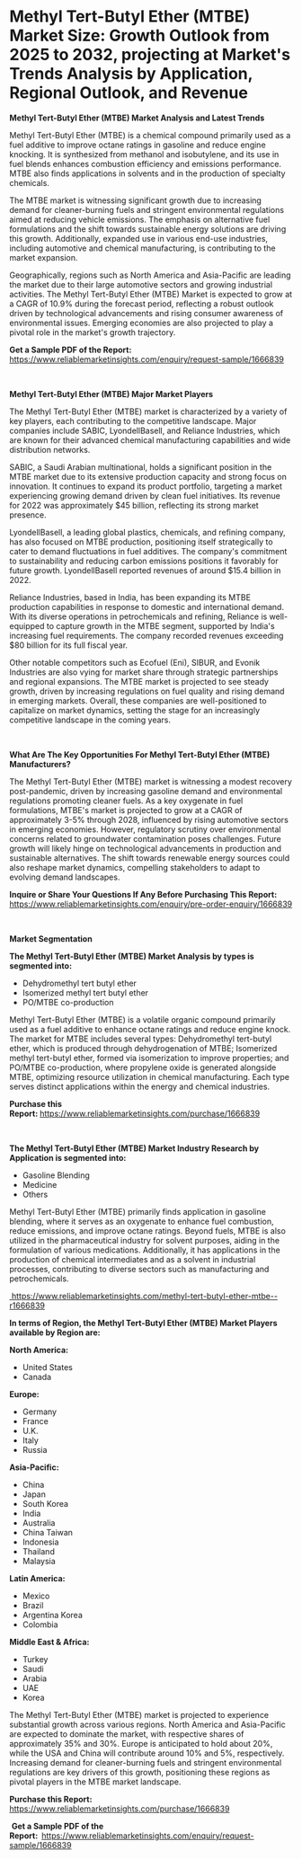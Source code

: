 <p><h1>Methyl Tert-Butyl Ether (MTBE) Market Size: Growth Outlook from 2025 to 2032, projecting at Market's Trends Analysis by Application, Regional Outlook, and Revenue</h1></p><p><strong>Methyl Tert-Butyl Ether (MTBE) Market Analysis and Latest Trends</strong></p>
<p><p>Methyl Tert-Butyl Ether (MTBE) is a chemical compound primarily used as a fuel additive to improve octane ratings in gasoline and reduce engine knocking. It is synthesized from methanol and isobutylene, and its use in fuel blends enhances combustion efficiency and emissions performance. MTBE also finds applications in solvents and in the production of specialty chemicals.</p><p>The MTBE market is witnessing significant growth due to increasing demand for cleaner-burning fuels and stringent environmental regulations aimed at reducing vehicle emissions. The emphasis on alternative fuel formulations and the shift towards sustainable energy solutions are driving this growth. Additionally, expanded use in various end-use industries, including automotive and chemical manufacturing, is contributing to the market expansion.</p><p>Geographically, regions such as North America and Asia-Pacific are leading the market due to their large automotive sectors and growing industrial activities. The Methyl Tert-Butyl Ether (MTBE) Market is expected to grow at a CAGR of 10.9% during the forecast period, reflecting a robust outlook driven by technological advancements and rising consumer awareness of environmental issues. Emerging economies are also projected to play a pivotal role in the market's growth trajectory.</p></p>
<p><strong>Get a Sample PDF of the Report:&nbsp;</strong> <a href="https://www.reliablemarketinsights.com/enquiry/request-sample/1666839?utm_campaign=1950&utm_medium=2&utm_source=Github&utm_content=ia&utm_term=15042025&utm_id=methyl-tert-butyl-ether-mtbe">https://www.reliablemarketinsights.com/enquiry/request-sample/1666839</a></p>
<p>&nbsp;</p>
<p><strong>Methyl Tert-Butyl Ether (MTBE) Major Market Players</strong></p>
<p><p>The Methyl Tert-Butyl Ether (MTBE) market is characterized by a variety of key players, each contributing to the competitive landscape. Major companies include SABIC, LyondellBasell, and Reliance Industries, which are known for their advanced chemical manufacturing capabilities and wide distribution networks. </p><p>SABIC, a Saudi Arabian multinational, holds a significant position in the MTBE market due to its extensive production capacity and strong focus on innovation. It continues to expand its product portfolio, targeting a market experiencing growing demand driven by clean fuel initiatives. Its revenue for 2022 was approximately $45 billion, reflecting its strong market presence.</p><p>LyondellBasell, a leading global plastics, chemicals, and refining company, has also focused on MTBE production, positioning itself strategically to cater to demand fluctuations in fuel additives. The company's commitment to sustainability and reducing carbon emissions positions it favorably for future growth. LyondellBasell reported revenues of around $15.4 billion in 2022.</p><p>Reliance Industries, based in India, has been expanding its MTBE production capabilities in response to domestic and international demand. With its diverse operations in petrochemicals and refining, Reliance is well-equipped to capture growth in the MTBE segment, supported by India's increasing fuel requirements. The company recorded revenues exceeding $80 billion for its full fiscal year.</p><p>Other notable competitors such as Ecofuel (Eni), SIBUR, and Evonik Industries are also vying for market share through strategic partnerships and regional expansions. The MTBE market is projected to see steady growth, driven by increasing regulations on fuel quality and rising demand in emerging markets. Overall, these companies are well-positioned to capitalize on market dynamics, setting the stage for an increasingly competitive landscape in the coming years.</p></p>
<p>&nbsp;</p>
<p><strong>What Are The Key Opportunities For Methyl Tert-Butyl Ether (MTBE) Manufacturers?</strong></p>
<p><p>The Methyl Tert-Butyl Ether (MTBE) market is witnessing a modest recovery post-pandemic, driven by increasing gasoline demand and environmental regulations promoting cleaner fuels. As a key oxygenate in fuel formulations, MTBE's market is projected to grow at a CAGR of approximately 3-5% through 2028, influenced by rising automotive sectors in emerging economies. However, regulatory scrutiny over environmental concerns related to groundwater contamination poses challenges. Future growth will likely hinge on technological advancements in production and sustainable alternatives. The shift towards renewable energy sources could also reshape market dynamics, compelling stakeholders to adapt to evolving demand landscapes.</p></p>
<p><strong>Inquire or Share Your Questions If Any Before Purchasing This Report:</strong> <a href="https://www.reliablemarketinsights.com/enquiry/pre-order-enquiry/1666839?utm_campaign=1950&utm_medium=2&utm_source=Github&utm_content=ia&utm_term=15042025&utm_id=methyl-tert-butyl-ether-mtbe">https://www.reliablemarketinsights.com/enquiry/pre-order-enquiry/1666839</a></p>
<p>&nbsp;</p>
<p><strong>Market Segmentation</strong></p>
<p><strong>The Methyl Tert-Butyl Ether (MTBE) Market Analysis by types is segmented into:</strong></p>
<p><ul><li>Dehydromethyl tert butyl ether</li><li>Isomerized methyl tert butyl ether</li><li>PO/MTBE co-production</li></ul></p>
<p><p>Methyl Tert-Butyl Ether (MTBE) is a volatile organic compound primarily used as a fuel additive to enhance octane ratings and reduce engine knock. The market for MTBE includes several types: Dehydromethyl tert-butyl ether, which is produced through dehydrogenation of MTBE; Isomerized methyl tert-butyl ether, formed via isomerization to improve properties; and PO/MTBE co-production, where propylene oxide is generated alongside MTBE, optimizing resource utilization in chemical manufacturing. Each type serves distinct applications within the energy and chemical industries.</p></p>
<p><strong>Purchase this Report:&nbsp;</strong><a href="https://www.reliablemarketinsights.com/purchase/1666839?utm_campaign=1950&utm_medium=2&utm_source=Github&utm_content=ia&utm_term=15042025&utm_id=methyl-tert-butyl-ether-mtbe">https://www.reliablemarketinsights.com/purchase/1666839</a></p>
<p>&nbsp;</p>
<p><strong>The Methyl Tert-Butyl Ether (MTBE) Market Industry Research by Application is segmented into:</strong></p>
<p><ul><li>Gasoline Blending</li><li>Medicine</li><li>Others</li></ul></p>
<p><p>Methyl Tert-Butyl Ether (MTBE) primarily finds application in gasoline blending, where it serves as an oxygenate to enhance fuel combustion, reduce emissions, and improve octane ratings. Beyond fuels, MTBE is also utilized in the pharmaceutical industry for solvent purposes, aiding in the formulation of various medications. Additionally, it has applications in the production of chemical intermediates and as a solvent in industrial processes, contributing to diverse sectors such as manufacturing and petrochemicals.</p></p>
<p><a href="https://www.reliablemarketinsights.com/methyl-tert-butyl-ether-mtbe--r1666839?utm_campaign=1950&utm_medium=2&utm_source=Github&utm_content=ia&utm_term=15042025&utm_id=methyl-tert-butyl-ether-mtbe">&nbsp;https://www.reliablemarketinsights.com/methyl-tert-butyl-ether-mtbe--r1666839</a></p>
<p><strong>In terms of Region, the Methyl Tert-Butyl Ether (MTBE) Market Players available by Region are:</strong></p>
<p>
    <p> <strong> North America: </strong>
        <ul>
            <li>United States</li>
            <li>Canada</li>
        </ul>
        </p> 
    <p> <strong> Europe: </strong>
        <ul>
            <li>Germany</li>
            <li>France</li>
            <li>U.K.</li>
            <li>Italy</li>
            <li>Russia</li>
        </ul>
        </p> 
    <p> <strong> Asia-Pacific: </strong>
        <ul>
            <li>China</li>
            <li>Japan</li>
            <li>South Korea</li>
            <li>India</li>
            <li>Australia</li>
            <li>China Taiwan</li>
            <li>Indonesia</li>
            <li>Thailand</li>
            <li>Malaysia</li>
        </ul>
        </p> 
    <p> <strong> Latin America: </strong>
        <ul>
            <li>Mexico</li>
            <li>Brazil</li>
            <li>Argentina Korea</li>
            <li>Colombia</li>
        </ul>
        </p> 
    <p> <strong> Middle East & Africa: </strong>
        <ul>
            <li>Turkey</li>
            <li>Saudi</li>
            <li>Arabia</li>
            <li>UAE</li>
            <li>Korea</li>
        </ul>
    </p>
    </p>
<p><p>The Methyl Tert-Butyl Ether (MTBE) market is projected to experience substantial growth across various regions. North America and Asia-Pacific are expected to dominate the market, with respective shares of approximately 35% and 30%. Europe is anticipated to hold about 20%, while the USA and China will contribute around 10% and 5%, respectively. Increasing demand for cleaner-burning fuels and stringent environmental regulations are key drivers of this growth, positioning these regions as pivotal players in the MTBE market landscape.</p></p>
<p><strong>Purchase this Report: </strong><a href="https://www.reliablemarketinsights.com/purchase/1666839?utm_campaign=1950&utm_medium=2&utm_source=Github&utm_content=ia&utm_term=15042025&utm_id=methyl-tert-butyl-ether-mtbe">https://www.reliablemarketinsights.com/purchase/1666839</a></p>
<p>&nbsp;<strong>Get a Sample PDF of the Report:&nbsp;&nbsp;</strong><a href="https://www.reliablemarketinsights.com/enquiry/request-sample/1666839?utm_campaign=1950&utm_medium=2&utm_source=Github&utm_content=ia&utm_term=15042025&utm_id=methyl-tert-butyl-ether-mtbe">https://www.reliablemarketinsights.com/enquiry/request-sample/1666839</a></p>
<p><strong></strong></p>
<p><p></p><p></p><p></p></p>